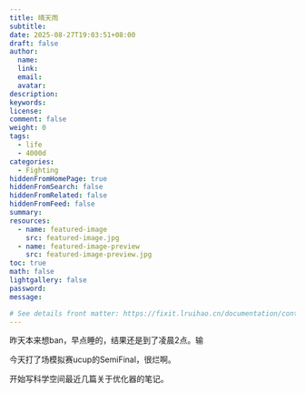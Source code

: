 ```yaml
---
title: 晴天雨
subtitle:
date: 2025-08-27T19:03:51+08:00
draft: false
author:
  name:
  link:
  email:
  avatar:
description:
keywords:
license:
comment: false
weight: 0
tags:
  - life
  - 4000d
categories:
  - Fighting
hiddenFromHomePage: true
hiddenFromSearch: false
hiddenFromRelated: false
hiddenFromFeed: false
summary:
resources:
  - name: featured-image
    src: featured-image.jpg
  - name: featured-image-preview
    src: featured-image-preview.jpg
toc: true
math: false
lightgallery: false
password:
message:

# See details front matter: https://fixit.lruihao.cn/documentation/content-management/introduction/#front-matter
---
```


昨天本来想ban，早点睡的，结果还是到了凌晨2点。输

<!--more-->


今天打了场模拟赛ucup的SemiFinal，很烂啊。

开始写科学空间最近几篇关于优化器的笔记。